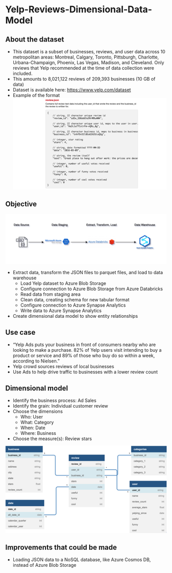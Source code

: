 # Yelp-Reviews-Dimensional-Data-Model

## About the dataset
- This dataset is a subset of businesses, reviews, and user data across 10 metropolitan areas: Montreal, Calgary, Toronto, Pittsburgh, Charlotte, Urbana-Champaign, Phoenix, Las Vegas, Madison, and Cleveland. Only reviews that Yelp recommended at the time of data collection were included. 
- This amounts to 8,021,122 reviews of 209,393 businesses (10 GB of data)
- Dataset is available here: https://www.yelp.com/dataset
- Example of the format
![](https://github.com/smithashley/Yelp-Reviews-Dimensional-Data-Model/blob/main/images/exjson.png)

## Objective
![](https://github.com/smithashley/Yelp-Reviews-Dimensional-Data-Model/blob/main/images/yd_diagram.png)

- Extract data, transform the JSON files to parquet files, and load to data warehouse
    - Load Yelp dataset to Azure Blob Storage
    - Configure connection to Azure Blob Storage from Azure Databricks
    - Read data from staging area
    - Clean data, creating schema for new tabular format
    - Configure connection to Azure Synapse Analytics 
    - Write data to Azure Synapse Analytics
- Create dimensional data model to show entity relationships

## Use case
- “Yelp Ads puts your business in front of consumers nearby who are looking to make a purchase. 82% of Yelp users visit intending to buy a product or service and 89% of those who buy do so within a week, according to Nielsen.”
- Yelp crowd sources reviews of local businesses
- Use Ads to help drive traffic to businesses with a lower review count

## Dimensional model
- Identify the business process: Ad Sales
- Identify the grain: Individual customer review
- Choose the dimensions
    - Who: User
    - What: Category
    - When: Date
    - Where: Business
- Choose the measure(s): Review stars

![](https://github.com/smithashley/Yelp-Reviews-Dimensional-Data-Model/blob/main/images/dim_data_model.png)

## Improvements that could be made
- Loading JSON data to a NoSQL database, like Azure Cosmos DB, instead of Azure Blob Storage
